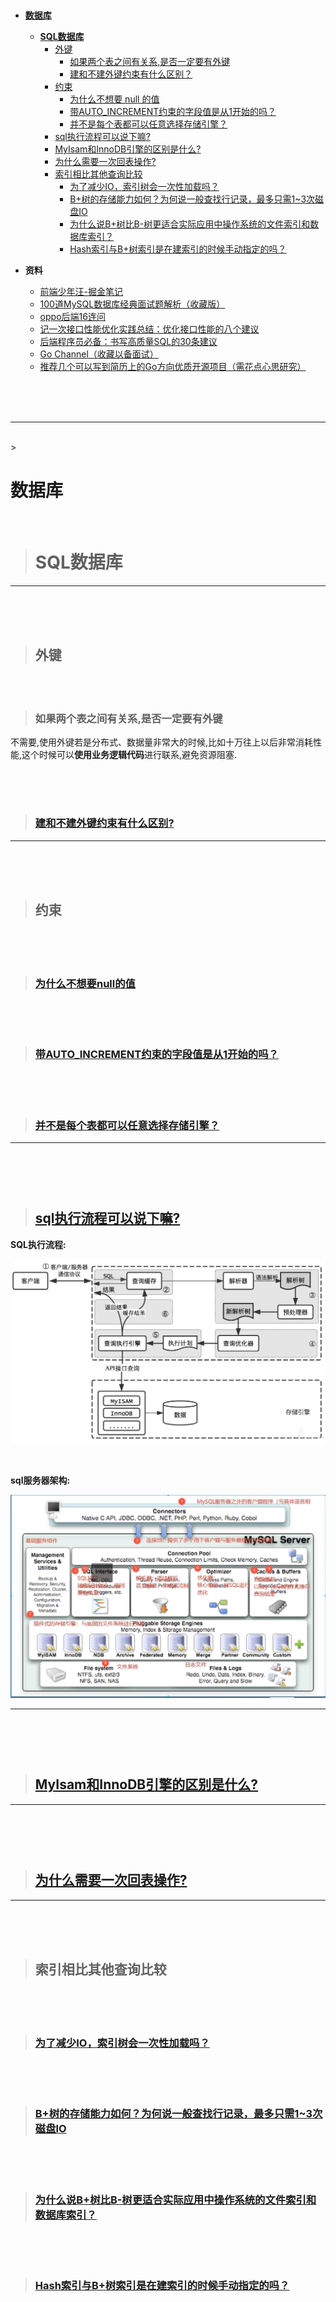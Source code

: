 > <h1></h1>
- [**数据库**](#数据库)
	- [**SQL数据库**](#SQL数据库)
		- [外键](#外键)
			- [如果两个表之间有关系,是否一定要有外键](#如果两个表之间有关系,是否一定要有外键)
			- [建和不建外键约束有什么区别？](#建和不建外键约束有什么区别？)
		- [约束](#约束)
			- [为什么不想要 null 的值](#为什么不想要null的值)
			- [带AUTO_INCREMENT约束的字段值是从1开始的吗？](#带AUTO_INCREMENT约束的字段值是从1开始的吗？)
			- [并不是每个表都可以任意选择存储引擎？](#并不是每个表都可以任意选择存储引擎？)
		- [sql执行流程可以说下嘛?](#sql执行流程可以说下嘛?)
		- [MyIsam和InnoDB引擎的区别是什么?](#MyIsam和InnoDB引擎的区别是什么?)
		- [为什么需要一次回表操作?](#为什么需要一次回表操作?)
		- [索引相比其他查询比较](#索引相比其他查询比较)
			- [为了减少IO，索引树会一次性加载吗？](#为了减少IO，索引树会一次性加载吗？)	
			- [B+树的存储能力如何？为何说一般查找行记录，最多只需1~3次磁盘IO	](#B+树的存储能力如何？为何说一般查找行记录，最多只需1~3次磁盘IO	)
			- [为什么说B+树比B-树更适合实际应用中操作系统的文件索引和数据库索引？](#为什么说B+树比B-树更适合实际应用中操作系统的文件索引和数据库索引？) 
			- [Hash索引与B+树索引是在建索引的时候手动指定的吗？](#Hash索引与B+树索引是在建索引的时候手动指定的吗？)

- **资料**
	- [前端少年汪-掘金笔记](https://juejin.cn/collection/7114526702730117127)
	- [100道MySQL数据库经典面试题解析（收藏版）](https://juejin.cn/post/6844904166939164680)
	- [oppo后端16连问](https://mp.weixin.qq.com/s?__biz=MzkyMzU5Mzk1NQ==&mid=2247506444&idx=1&sn=73473586c81c1bd44fe6cfd7edd62581&source=41#wechat_redirect)
	- [记一次接口性能优化实践总结：优化接口性能的八个建议](https://mp.weixin.qq.com/s?__biz=MzkyMzU5Mzk1NQ==&mid=2247505910&idx=1&sn=232ef078235aa1ba1ed1551f3898323e&source=41#wechat_redirect)
	- [后端程序员必备：书写高质量SQL的30条建议](https://mp.weixin.qq.com/s?__biz=MzkyMzU5Mzk1NQ==&mid=2247505878&idx=1&sn=c37653719ef771c13b681cc42366d8bd&source=41#wechat_redirect)
	- [Go Channel（收藏以备面试）](https://juejin.cn/post/7004673581342785543)
	- [推荐几个可以写到简历上的Go方向优质开源项目（需花点心思研究）](https://juejin.cn/post/7038967716459315208)



<br/><br/><br/>

***
<br/>
> <h1 id="数据库">数据库</h1>
<br/>

> <h1 id="SQL数据库"> SQL数据库 </h1>

***
<br/><br/><br/>
> <h2 id="外键">外键</h2>

<br/><br/>
> <h3 id="如果两个表之间有关系,是否一定要有外键">如果两个表之间有关系,是否一定要有外键</h3>

不需要,使用外键若是分布式、数据量非常大的时候,比如十万往上以后非常消耗性能,这个时候可以**使用业务逻辑代码**进行联系,避免资源阻塞.

<br/><br/>

># <h3 id="建和不建外键约束有什么区别？">[建和不建外键约束有什么区别?](./数据库SQL(III).md#外键-开发场景)</h3>

***
<br/><br/><br/>
> <h2 id="约束">约束</h2>

<br/><br/>

># <h3 id="为什么不想要null的值">[为什么不想要null的值](./数据库SQL(III).md#约束-思考题)</h3>


<br/><br/>

># <h3 id="带AUTO_INCREMENT约束的字段值是从1开始的吗？">[带AUTO_INCREMENT约束的字段值是从1开始的吗？](./数据库SQL(III).md#约束-思考题)</h3>


<br/><br/>

># <h3 id="并不是每个表都可以任意选择存储引擎？">[并不是每个表都可以任意选择存储引擎？](./数据库SQL(III).md#约束-思考题)</h3>


***
<br/><br/><br/>

># <h2 id="sql执行流程可以说下嘛?">[sql执行流程可以说下嘛?](./数据库SQL(V).md#sql语句执行流程)</h2>

**SQL执行流程:**

![go.0.0.145.jpg](./../Pictures/go.0.0.145.jpg)

<br/>

**sql服务器架构:**

![go.0.0.136.png](./../Pictures/go.0.0.136.png)

***
<br/><br/><br/>

># <h2 id="MyIsam和InnoDB引擎的区别是什么?">[MyIsam和InnoDB引擎的区别是什么?](./数据库SQL(V).md#InnoDB和MyISAM引擎区别)</h2>


***
<br/><br/><br/>

># <h2 id="为什么需要一次回表操作?">[为什么需要一次回表操作?](./数据库SQL(VI).md#为什么需要一次回表操作?)</h2>


***
<br/><br/><br/>
> <h2 id="索引相比其他查询比较">索引相比其他查询比较</h2>

<br/><br/>

># <h3 id="">[为了减少IO，索引树会一次性加载吗？](./数据库SQL(VI).md#为了减少IO，索引树会一次性加载吗？)</h3>


<br/><br/>

># <h3 id="B+树的存储能力如何？为何说一般查找行记录，最多只需1~3次磁盘IO">[B+树的存储能力如何？为何说一般查找行记录，最多只需1~3次磁盘IO](./数据库SQL(VI).md#B+树的存储能力如何？为何说一般查找行记录，最多只需1~3次磁盘IO)</h3>


<br/><br/>

># <h3 id="为什么说B+树比B-树更适合实际应用中操作系统的文件索引和数据库索引？">[为什么说B+树比B-树更适合实际应用中操作系统的文件索引和数据库索引？](./数据库SQL(VI).md#为什么说B+树比B-树更适合实际应用中操作系统的文件索引和数据库索引？)</h3>


<br/><br/>

># <h3 id="Hash索引与B+树索引是在建索引的时候手动指定的吗？">[Hash索引与B+树索引是在建索引的时候手动指定的吗？](./数据库SQL(VI).md#Hash索引与B+树索引是在建索引的时候手动指定的吗？)</h3>







